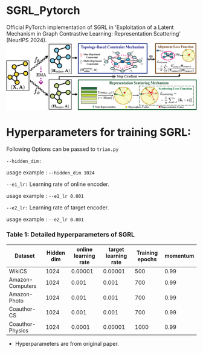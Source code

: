 # SGRL_Pytorch
Official PyTorch implementation of SGRL in 'Exploitation of a Latent Mechanism in Graph Contrastive Learning: Representation Scattering' (NeurIPS 2024).
![Overview of SGRL](IMG/SGRL.png)
# Hyperparameters for training SGRL:
Following Options can be passed to `trian.py`

`--hidden_dim:` 

usage example : `--hidden_dim 1024`

`--e1_lr:` Learning rate of online encoder.

usage example : `--e1_lr 0.001`

`--e2_lr:` Learning rate of target encoder.

usage example : `--e2_lr 0.001`



### Table 1: Detailed hyperparameters of SGRL
| Dataset             | Hidden dim | online learning rate | target learning rate | Training epochs | momentum |
|---------------------|------------|----------------------|----------------------|-----------------|----------|
| WikiCS              | 1024       | 0.00001             | 0.00001             | 500               | 0.99     |
| Amazon-Computers    | 1024       | 0.001               | 0.001               | 700               | 0.99     |
| Amazon-Photo        | 1024       | 0.001               | 0.001               | 700               | 0.99     |
| Coauthor-CS         | 1024       | 0.001               | 0.001               | 700               | 0.99     |
| Coauthor-Physics    | 1024       | 0.0001              | 0.00001             | 1000              | 0.99     |

- Hyperparameters are from original paper.
